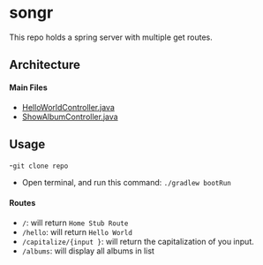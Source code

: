# songr
This repo holds a  spring server with multiple get routes.

## Architecture

#### Main Files
* [HelloWorldController.java](src/main/java/com/example/songr/controllers/HelloWorldController.java)
* [ShowAlbumController.java](src/main/java/com/example/songr/controllers/AlbumsController.java)

## Usage
-`git clone repo`
- Open terminal, and run this command: `./gradlew bootRun`

#### Routes
* `/`: will return `Home Stub Route`
* `/hello`: will return `Hello World`
* `/capitalize/{input }`: will return the capitalization of  you input.
* `/albums`: will display all albums in list 